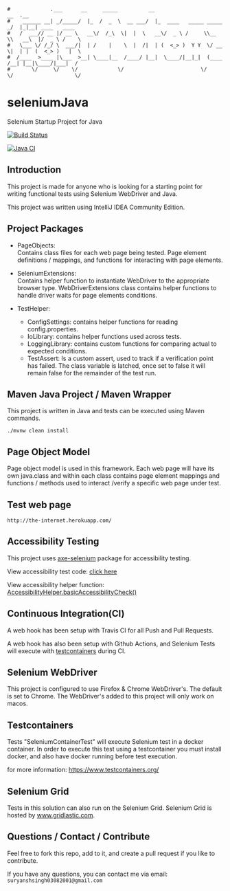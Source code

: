 ```                                                                      
#             .___      __     _____          __                         __  .__               
#    ______ __| _/_____/  |_  /  _  \  __ ___/  |_  ____   _____ _____ _/  |_|__| ____   ____  
#   /  ___// __ |/ __ \   __\/  /_\  \|  |  \   __\/  _ \ /     \\__  \\   __\  |/  _ \ /    \ 
#   \___ \/ /_/ \  ___/|  | /    |    \  |  /|  | (  <_> )  Y Y  \/ __ \|  | |  (  <_> )   |  \
#  /____  >____ |\___  >__| \____|__  /____/ |__|  \____/|__|_|  (____  /__| |__|\____/|___|  /
#       \/     \/    \/             \/                         \/     \/                    \/ 
```

# seleniumJava
Selenium Startup Project for Java

[![Build Status](https://travis-ci.org/sdetAutomation/seleniumJava.svg?branch=master)](https://travis-ci.org/sdetAutomation/seleniumJava)

[![Java CI](https://github.com/sdetAutomation/seleniumJava/workflows/Java%20CI/badge.svg)](https://github.com/sdetAutomation/seleniumJava/actions)

Introduction
------------
This project is made for anyone who is looking for a starting point for writing functional tests using Selenium WebDriver and Java.

This project was written using IntelliJ IDEA Community Edition.   


Project Packages
-----
* PageObjects:  
Contains class files for each web page being tested.  Page element definitions / mappings, and functions for interacting with page elements.
 
* SeleniumExtensions:  
Contains helper function to instantiate WebDriver to the appropriate browser type.  WebDriverExtensions class contains helper functions to handle driver waits for page elements conditions. 

* TestHelper:  
    - ConfigSettings: contains helper functions for reading config.properties.  
    - IoLibrary: contains helper functions used across tests.  
    - LoggingLibrary: contains custom functions for comparing actual to expected conditions.  
    - TestAssert: Is a custom assert, used to track if a verification point has failed.  The class variable is latched, once set to false it will remain false for the remainder of the test run. 


Maven Java Project / Maven Wrapper
-----
This project is written in Java and tests can be executed using Maven commands. 

    ./mvnw clean install

Page Object Model
-----
Page object model is used in this framework.  Each web page will have its own java.class and within each class contains page element mappings and functions / methods used to interact /verify a specific web page under test.  


Test web page
-----
    http://the-internet.herokuapp.com/      

   
Accessibility Testing
------------
This project uses [axe-selenium](https://github.com/dequelabs/axe-selenium-java) package for accessibility testing.

View accessibility test code: [click here](https://github.com/sdetAutomation/seleniumJava/blob/master/src/test/java/com/sdet/auto/SeleniumTest.java#L69-L78)
   
View accessibility helper function: [AccessibilityHelper.basicAccessibilityCheck()](https://github.com/sdetAutomation/seleniumJava/blob/master/src/main/java/com/sdet/auto/TestHelper/AccessibilityHelper.java)

Continuous Integration(CI)
------------
A web hook has been setup with Travis CI for all Push and Pull Requests.
 
A web hook has also been setup with Github Actions, and Selenium Tests will execute with [testcontainers](https://www.testcontainers.org/) during CI.  
 
 
Selenium WebDriver
------------
This project is configured to use Firefox & Chrome WebDriver's.  The default is set to Chrome.  The WebDriver's added to this project will only work on macos.  


Testcontainers
------------
Tests "SeleniumContainerTest" will execute Selenium test in a docker container.  In order to execute this test using a testcontainer
you must install docker, and also have docker running before test execution.

for more information: https://www.testcontainers.org/


Selenium Grid
------------
Tests in this solution can also run on the Selenium Grid.  Selenium Grid is hosted by www.gridlastic.com.

Questions / Contact / Contribute
------------
Feel free to fork this repo, add to it, and create a pull request if you like to contribute.  

If you have any questions, you can contact me via email: `suryanshsingh03082001@gmail.com`
